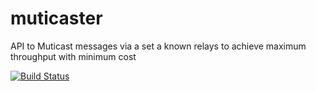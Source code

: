 muticaster
==========

API to Muticast messages via a set a known relays to achieve maximum throughput with minimum cost

[![Build Status](https://api.travis-ci.org/codeforgood/muticaster.png)](https://api.travis-ci.org/codeforgood/muticaster)
